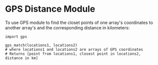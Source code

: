 
# GPS Distance Module

To use GPS module to find the closet points of one array's coordinates to another array's and the corresponding distance in kilometers:
```
import gps

gps_match(locations1, locations2)
# where locations1 and locations2 are arrays of GPS coordinates
# Returns [point from locations1, closest point in locations2, distance in km]
```

